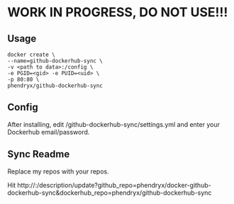 
# WORK IN PROGRESS, DO NOT USE!!! #


## Usage

```
docker create \
--name=github-dockerhub-sync \
-v <path to data>:/config \
-e PGID=<gid> -e PUID=<uid> \
-p 80:80 \
phendryx/github-dockerhub-sync
```

## Config

After installing, edit <path to data>/github-dockerhub-sync/settings.yml and 
enter your Dockerhub email/password.

## Sync Readme

Replace my repos with your repos.

Hit http://<ip>:<port>/description/update?github_repo=phendryx/docker-github-dockerhub-sync&dockerhub_repo=phendryx/github-dockerhub-sync